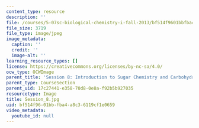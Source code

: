 ```yaml
---
content_type: resource
description: ''
file: /courses/5-07sc-biological-chemistry-i-fall-2013/bf514f9601bbfba4a8c36119cf1e0659_Session_8.jpg
file_size: 3719
file_type: image/jpeg
image_metadata:
  caption: ''
  credit: ''
  image-alt: ''
learning_resource_types: []
license: https://creativecommons.org/licenses/by-nc-sa/4.0/
ocw_type: OCWImage
parent_title: 'Session 8: Introduction to Sugar Chemistry and Carbohydrate Catabolism'
parent_type: CourseSection
parent_uid: 17c27441-e358-70d8-0e8a-f92b5b927035
resourcetype: Image
title: Session_8.jpg
uid: bf514f96-01bb-fba4-a8c3-6119cf1e0659
video_metadata:
  youtube_id: null
---
```

